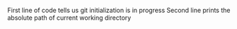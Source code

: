 First line of code tells us git initialization is in progress
Second line prints the absolute path of current working directory
